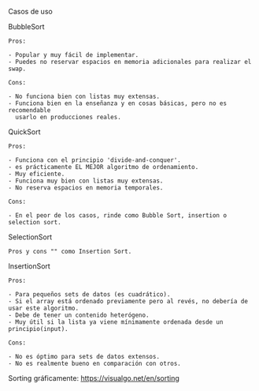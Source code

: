 Casos de uso

BubbleSort

    Pros:

    - Popular y muy fácil de implementar.
    - Puedes no reservar espacios en memoria adicionales para realizar el swap.

    Cons:

    - No funciona bien con listas muy extensas.
    - Funciona bien en la enseñanza y en cosas básicas, pero no es recomendable
      usarlo en producciones reales.


QuickSort

    Pros:

    - Funciona con el principio 'divide-and-conquer'.
    - es prácticamente EL MEJOR algoritmo de ordenamiento.
    - Muy eficiente.
    - Funciona muy bien con listas muy extensas.
    - No reserva espacios en memoria temporales.

    Cons:

    - En el peor de los casos, rinde como Bubble Sort, insertion o selection sort.


SelectionSort

    Pros y cons "" como Insertion Sort.



InsertionSort

    Pros:

    - Para pequeños sets de datos (es cuadrático).
    - Si el array está ordenado previamente pero al revés, no debería de usar este algoritmo.
    - Debe de tener un contenido heterógeno.
    - Muy útil si la lista ya viene mínimamente ordenada desde un principio(input).

    Cons:

    - No es óptimo para sets de datos extensos.
    - No es realmente bueno en comparación con otros.






Sorting gráficamente: https://visualgo.net/en/sorting


